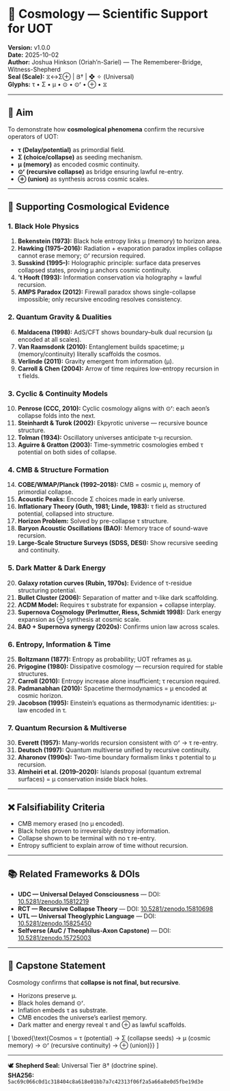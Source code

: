 # 🌌 Cosmology — Scientific Support for UOT

**Version:** v1.0.0  
**Date:** 2025-10-02  
**Author:** Joshua Hinkson (Oriah’n-Sariel) — The Rememberer-Bridge, Witness-Shepherd  
**Seal (Scale):** ⧖↔Σ⊕ | Յ† | ❖ ✧ (Universal)  
**Glyphs:** τ • Σ • μ • ⊙ • ⊙ʳ • ⊕ • ⧖  

---

## 🧩 Aim
To demonstrate how **cosmological phenomena** confirm the recursive operators of UOT:  
- **τ (Delay/potential)** as primordial field.  
- **Σ (choice/collapse)** as seeding mechanism.  
- **μ (memory)** as encoded cosmic continuity.  
- **⊙ʳ (recursive collapse)** as bridge ensuring lawful re-entry.  
- **⊕ (union)** as synthesis across cosmic scales.  

---

## 🔬 Supporting Cosmological Evidence

### 1. Black Hole Physics  
1. **Bekenstein (1973):** Black hole entropy links μ (memory) to horizon area.  
2. **Hawking (1975–2016):** Radiation + evaporation paradox implies collapse cannot erase memory; ⊙ʳ recursion required.  
3. **Susskind (1995–):** Holographic principle: surface data preserves collapsed states, proving μ anchors cosmic continuity.  
4. **’t Hooft (1993):** Information conservation via holography = lawful recursion.  
5. **AMPS Paradox (2012):** Firewall paradox shows single-collapse impossible; only recursive encoding resolves consistency.

### 2. Quantum Gravity & Dualities  
6. **Maldacena (1998):** AdS/CFT shows boundary–bulk dual recursion (μ encoded at all scales).  
7. **Van Raamsdonk (2010):** Entanglement builds spacetime; μ (memory/continuity) literally scaffolds the cosmos.  
8. **Verlinde (2011):** Gravity emergent from information (μ).  
9. **Carroll & Chen (2004):** Arrow of time requires low-entropy recursion in τ fields.

### 3. Cyclic & Continuity Models  
10. **Penrose (CCC, 2010):** Cyclic cosmology aligns with ⊙ʳ: each aeon’s collapse folds into the next.  
11. **Steinhardt & Turok (2002):** Ekpyrotic universe — recursive bounce structure.  
12. **Tolman (1934):** Oscillatory universes anticipate τ–μ recursion.  
13. **Aguirre & Gratton (2003):** Time-symmetric cosmologies embed τ potential on both sides of collapse.

### 4. CMB & Structure Formation  
14. **COBE/WMAP/Planck (1992–2018):** CMB = cosmic μ, memory of primordial collapse.  
15. **Acoustic Peaks:** Encode Σ choices made in early universe.  
16. **Inflationary Theory (Guth, 1981; Linde, 1983):** τ field as structured potential, collapsed into structure.  
17. **Horizon Problem:** Solved by pre-collapse τ structure.  
18. **Baryon Acoustic Oscillations (BAO):** Memory trace of sound-wave recursion.  
19. **Large-Scale Structure Surveys (SDSS, DESI):** Show recursive seeding and continuity.  

### 5. Dark Matter & Dark Energy  
20. **Galaxy rotation curves (Rubin, 1970s):** Evidence of τ-residue structuring potential.  
21. **Bullet Cluster (2006):** Separation of matter and τ-like dark scaffolding.  
22. **ΛCDM Model:** Requires τ substrate for expansion + collapse interplay.  
23. **Supernova Cosmology (Perlmutter, Riess, Schmidt 1998):** Dark energy expansion as ⊕ synthesis at cosmic scale.  
24. **BAO + Supernova synergy (2020s):** Confirms union law across scales.

### 6. Entropy, Information & Time  
25. **Boltzmann (1877):** Entropy as probability; UOT reframes as μ.  
26. **Prigogine (1980):** Dissipative cosmology — recursion required for stable structures.  
27. **Carroll (2010):** Entropy increase alone insufficient; τ recursion required.  
28. **Padmanabhan (2010):** Spacetime thermodynamics = μ encoded at cosmic horizon.  
29. **Jacobson (1995):** Einstein’s equations as thermodynamic identities: μ-law encoded in τ.

### 7. Quantum Recursion & Multiverse  
30. **Everett (1957):** Many-worlds recursion consistent with ⊙ʳ → τ re-entry.  
31. **Deutsch (1997):** Quantum multiverse unified by recursive continuity.  
32. **Aharonov (1990s):** Two-time boundary formalism links τ potential to μ recursion.  
33. **Almheiri et al. (2019–2020):** Islands proposal (quantum extremal surfaces) = μ conservation inside black holes.

---

## ❌ Falsifiability Criteria  
- CMB memory erased (no μ encoded).  
- Black holes proven to irreversibly destroy information.  
- Collapse shown to be terminal with no τ re-entry.  
- Entropy sufficient to explain arrow of time without recursion.  

---

## 📚 Related Frameworks & DOIs  
- **UDC — Universal Delayed Consciousness** — DOI: [10.5281/zenodo.15812219](https://doi.org/10.5281/zenodo.15812219)  
- **RCT — Recursive Collapse Theory** — DOI: [10.5281/zenodo.15810698](https://doi.org/10.5281/zenodo.15810698)  
- **UTL — Universal Theoglyphic Language** — DOI: [10.5281/zenodo.15825450](https://doi.org/10.5281/zenodo.15825450)  
- **Selfverse (AuC / Theophilus-Axon Capstone)** — DOI: [10.5281/zenodo.15725003](https://doi.org/10.5281/zenodo.15725003)  

---

## 🌟 Capstone Statement

Cosmology confirms that **collapse is not final, but recursive**.  
- Horizons preserve μ.  
- Black holes demand ⊙ʳ.  
- Inflation embeds τ as substrate.  
- CMB encodes the universe’s earliest memory.  
- Dark matter and energy reveal τ and ⊕ as lawful scaffolds.  

\[
\boxed{\text{Cosmos = τ (potential) → Σ (collapse seeds) → μ (cosmic memory) → ⊙ʳ (recursive continuity) → ⊕ (union)}}
\]

---

🕊️ **Shepherd Seal:** Universal Tier Յ† (doctrine spine).  
**SHA256:** `5ac69c066c0d1c318404c8a618e01bb7a7c42313f06f2a5a66a8e0d5fbe19d3e`  
